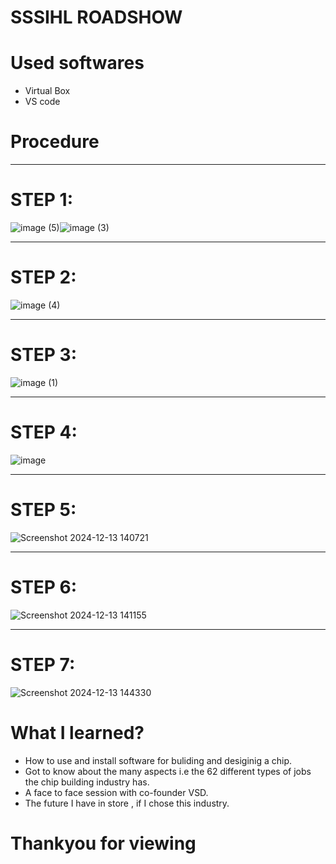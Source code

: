 # SSSIHL ROADSHOW
# Used softwares
* Virtual Box
* VS code
# Procedure  
***
# STEP 1:
![image (5)](https://github.com/user-attachments/assets/ea1a23a8-5681-41da-94ae-ca2feb3fa643)![image (3)](https://github.com/user-attachments/assets/3a1eec48-f61a-4ad2-b53b-721e8efdb26e)
***
# STEP 2:
![image (4)](https://github.com/user-attachments/assets/447c3b5f-5389-46f9-a357-0f470ecbad1c)
***
# STEP 3:
![image (1)](https://github.com/user-attachments/assets/cdcd6e77-47a7-496d-8d1b-b05ce5c0d653)
***
# STEP 4:
![image](https://github.com/user-attachments/assets/6d063202-a090-464e-8440-d0f3061bea71)
***
# STEP 5:
![Screenshot 2024-12-13 140721](https://github.com/user-attachments/assets/68dab432-3d15-46e5-96b0-ada84ceefada)
***
# STEP 6:
![Screenshot 2024-12-13 141155](https://github.com/user-attachments/assets/661d04d0-6903-4f6a-8038-a286191238b2)
***
# STEP 7:
![Screenshot 2024-12-13 144330](https://github.com/user-attachments/assets/fac5554e-e0aa-4ca2-b075-fb8d13d40717)
# What I learned?
* How to use and install software for buliding and desiginig a chip.
* Got to know about the many aspects i.e the 62 different types of jobs the chip building industry has.
* A face to face session with co-founder VSD.
* The future I have in store , if I chose this industry.
# Thankyou for viewing 



